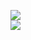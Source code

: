 [![](https://img.shields.io/badge/Made%20With-Github%20Spray-lightgrey.svg?style=for-the-badge&logo=github)](https://github.com/Annihil/github-spray#29637)  
[![](https://i.imgur.com/2DrTn0Z.gif)](https://github.com/Annihil/github-spray)